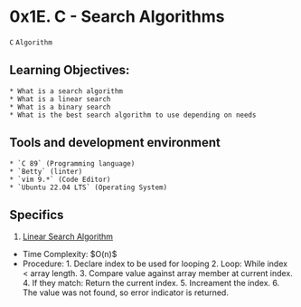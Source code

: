 
# 0x1E. C - Search Algorithms

 `C` `Algorithm`

   ## Learning Objectives:

    * What is a search algorithm
    * What is a linear search
    * What is a binary search
    * What is the best search algorithm to use depending on needs

   ## Tools and development environment
    * `C 89` (Programming language)
    * `Betty` (linter)
    * `vim 9.*` (Code Editor)
    * `Ubuntu 22.04 LTS` (Operating System)


  ## Specifics

  1. [Linear Search Algorithm](./0-linear_search.c)

   * Time Complexity: \$O(n)\$
   * Procedure:
    1. Declare index to be used for looping
    2. Loop: While index < array length.
    3.   Compare value against array member at current index.
    4.   If they match: Return the current index.
    5.   Increament the index.
    6. The value was not found, so error indicator is returned.
